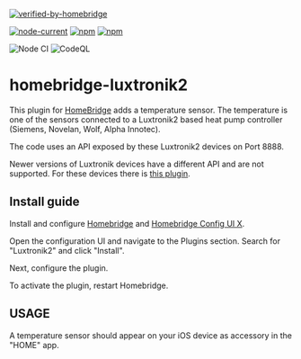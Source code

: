 [![verified-by-homebridge](https://badgen.net/badge/homebridge/verified/purple)](https://github.com/homebridge/homebridge/wiki/Verified-Plugins)

[![node-current](https://img.shields.io/node/v/homebridge-luxtronik2)](https://github.com/cbrandlehner/homebridge-luxtronik2)
[![npm](https://img.shields.io/npm/dt/homebridge-luxtronik2.svg)](https://www.npmjs.com/package/homebridge-luxtronik2)
[![npm](https://img.shields.io/npm/l/homebridge-luxtronik2.svg)](https://github.com/cbrandlehner/homebridge-luxtronik2/blob/master/LICENSE)

![Node CI](https://github.com/cbrandlehner/homebridge-luxtronik2/workflows/Node%20CI/badge.svg)
![CodeQL](https://github.com/cbrandlehner/homebridge-luxtronik2/workflows/CodeQL/badge.svg)


# homebridge-luxtronik2

This plugin for [HomeBridge](https://github.com/nfarina/homebridge) adds a temperature sensor. The temperature is one of the sensors connected to a Luxtronik2 based heat pump controller (Siemens, Novelan, Wolf, Alpha Innotec).

The code uses an API exposed by these Luxtronik2 devices on Port 8888.

Newer versions of Luxtronik devices have a different API and are not supported. For these devices there is [this plugin](https://github.com/Bouni/luxtronik).


## Install guide
Install and configure [Homebridge](https://github.com/nfarina/homebridge) and [Homebridge Config UI X](https://github.com/oznu/homebridge-config-ui-x#readme).

Open the configuration UI and navigate to the Plugins section. Search for "Luxtronik2" and click "Install".

Next, configure the plugin.

To activate the plugin, restart Homebridge.


## USAGE
A temperature sensor should appear on your iOS device as accessory in the "HOME" app.
